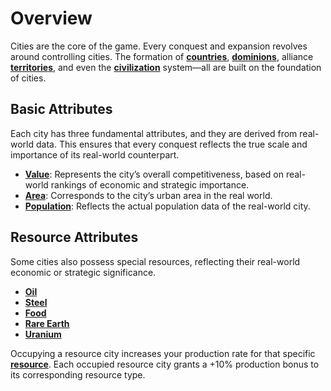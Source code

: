 # Overview

Cities are the core of the game. Every conquest and expansion revolves around controlling cities. The formation of **[countries](../wars/country.md)**, **[dominions](../wars/dominion.md)**, alliance **[territories](../alliances/territory.md)**, and even the **[civilization](../wars/civilizations.md)** system—all are built on the foundation of cities.

## Basic Attributes
Each city has three fundamental attributes, and they are derived from real-world data. This ensures that every conquest reflects the true scale and importance of its real-world counterpart.

- **[Value](../cities/attributes.md#value)**: Represents the city’s overall competitiveness, based on real-world rankings of economic and strategic importance.
- **[Area](../cities/attributes.md#area)**: Corresponds to the city’s urban area in the real world.
- **[Population](../cities/attributes.md#population)**: Reflects the actual population data of the real-world city.

## Resource Attributes
Some cities also possess special resources, reflecting their real-world economic or strategic significance.

- **[Oil](../economy/resources.md#oil)**
- **[Steel](../economy/resources.md#steel)**
- **[Food](../economy/resources.md#food)**
- **[Rare Earth](../economy/resources.md#rare-earth)**
- **[Uranium](../economy/resources.md#uranium)**

Occupying a resource city increases your production rate for that specific **[resource](../economy/resources.md)**. Each occupied resource city grants a +10% production bonus to its corresponding resource type.  



